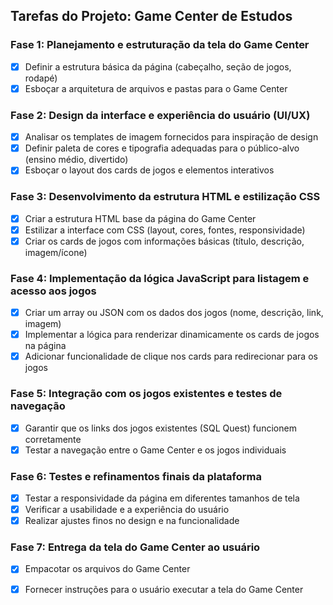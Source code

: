 ## Tarefas do Projeto: Game Center de Estudos

### Fase 1: Planejamento e estruturação da tela do Game Center
- [x] Definir a estrutura básica da página (cabeçalho, seção de jogos, rodapé)
- [x] Esboçar a arquitetura de arquivos e pastas para o Game Center

### Fase 2: Design da interface e experiência do usuário (UI/UX)
- [x] Analisar os templates de imagem fornecidos para inspiração de design
- [x] Definir paleta de cores e tipografia adequadas para o público-alvo (ensino médio, divertido)
- [x] Esboçar o layout dos cards de jogos e elementos interativos

### Fase 3: Desenvolvimento da estrutura HTML e estilização CSS
- [x] Criar a estrutura HTML base da página do Game Center
- [x] Estilizar a interface com CSS (layout, cores, fontes, responsividade)
- [x] Criar os cards de jogos com informações básicas (título, descrição, imagem/ícone)

### Fase 4: Implementação da lógica JavaScript para listagem e acesso aos jogos
- [x] Criar um array ou JSON com os dados dos jogos (nome, descrição, link, imagem)
- [x] Implementar a lógica para renderizar dinamicamente os cards de jogos na página
- [x] Adicionar funcionalidade de clique nos cards para redirecionar para os jogos

### Fase 5: Integração com os jogos existentes e testes de navegação
- [x] Garantir que os links dos jogos existentes (SQL Quest) funcionem corretamente
- [x] Testar a navegação entre o Game Center e os jogos individuais

### Fase 6: Testes e refinamentos finais da plataforma
- [x] Testar a responsividade da página em diferentes tamanhos de tela
- [x] Verificar a usabilidade e a experiência do usuário
- [x] Realizar ajustes finos no design e na funcionalidade

### Fase 7: Entrega da tela do Game Center ao usuário
- [x] Empacotar os arquivos do Game Center
- [x] Fornecer instruções para o usuário executar a tela do Game Center

